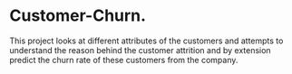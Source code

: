 # Customer-Churn.
This project looks at different attributes of the customers and attempts to understand the reason behind the customer attrition and by extension predict the churn rate of these customers from the company.
